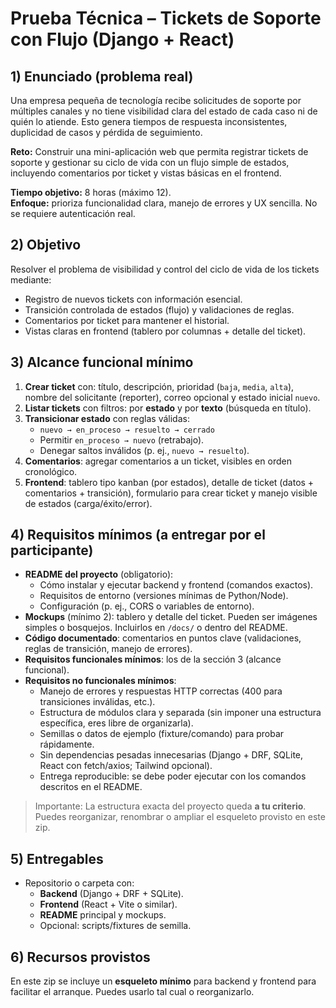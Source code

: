 # Prueba Técnica – Tickets de Soporte con Flujo (Django + React)

## 1) Enunciado (problema real)
Una empresa pequeña de tecnología recibe solicitudes de soporte por múltiples canales y no tiene visibilidad clara del estado de cada caso ni de quién lo atiende. Esto genera tiempos de respuesta inconsistentes, duplicidad de casos y pérdida de seguimiento.

**Reto:** Construir una mini-aplicación web que permita registrar tickets de soporte y gestionar su ciclo de vida con un flujo simple de estados, incluyendo comentarios por ticket y vistas básicas en el frontend.

**Tiempo objetivo:** 8 horas (máximo 12).  
**Enfoque:** prioriza funcionalidad clara, manejo de errores y UX sencilla. No se requiere autenticación real.

## 2) Objetivo
Resolver el problema de visibilidad y control del ciclo de vida de los tickets mediante:
- Registro de nuevos tickets con información esencial.
- Transición controlada de estados (flujo) y validaciones de reglas.
- Comentarios por ticket para mantener el historial.
- Vistas claras en frontend (tablero por columnas + detalle del ticket).

## 3) Alcance funcional mínimo
1. **Crear ticket** con: título, descripción, prioridad (`baja`, `media`, `alta`), nombre del solicitante (reporter), correo opcional y estado inicial `nuevo`.
2. **Listar tickets** con filtros: por **estado** y por **texto** (búsqueda en título).
3. **Transicionar estado** con reglas válidas:
   - `nuevo → en_proceso → resuelto → cerrado`
   - Permitir `en_proceso → nuevo` (retrabajo).
   - Denegar saltos inválidos (p. ej., `nuevo → resuelto`).
4. **Comentarios**: agregar comentarios a un ticket, visibles en orden cronológico.
5. **Frontend**: tablero tipo kanban (por estados), detalle de ticket (datos + comentarios + transición), formulario para crear ticket y manejo visible de estados (carga/éxito/error).

## 4) Requisitos mínimos (a entregar por el participante)
- **README del proyecto** (obligatorio):
  - Cómo instalar y ejecutar backend y frontend (comandos exactos).
  - Requisitos de entorno (versiones mínimas de Python/Node).
  - Configuración (p. ej., CORS o variables de entorno).
- **Mockups** (mínimo 2): tablero y detalle del ticket. Pueden ser imágenes simples o bosquejos. Incluirlos en `/docs/` o dentro del README.
- **Código documentado**: comentarios en puntos clave (validaciones, reglas de transición, manejo de errores).
- **Requisitos funcionales mínimos**: los de la sección 3 (alcance funcional).
- **Requisitos no funcionales mínimos**:
  - Manejo de errores y respuestas HTTP correctas (400 para transiciones inválidas, etc.).
  - Estructura de módulos clara y separada (sin imponer una estructura específica, eres libre de organizarla).
  - Semillas o datos de ejemplo (fixture/comando) para probar rápidamente.
  - Sin dependencias pesadas innecesarias (Django + DRF, SQLite, React con fetch/axios; Tailwind opcional).
  - Entrega reproducible: se debe poder ejecutar con los comandos descritos en el README.

> Importante: La estructura exacta del proyecto queda **a tu criterio**. Puedes reorganizar, renombrar o ampliar el esqueleto provisto en este zip.

## 5) Entregables
- Repositorio o carpeta con:
  - **Backend** (Django + DRF + SQLite).
  - **Frontend** (React + Vite o similar).
  - **README** principal y mockups.
  - Opcional: scripts/fixtures de semilla.

## 6) Recursos provistos
En este zip se incluye un **esqueleto mínimo** para backend y frontend para facilitar el arranque. Puedes usarlo tal cual o reorganizarlo.
